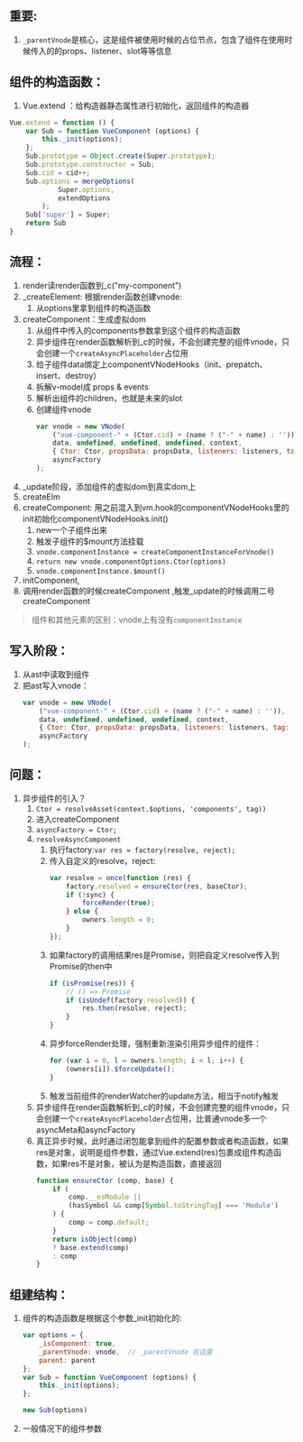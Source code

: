 ## 重要:
1. `_parentVnode`是核心，这是组件被使用时候的占位节点，包含了组件在使用时候传入的的props、listener、slot等等信息
## 组件的构造函数：
1. Vue.extend ：给构造器静态属性进行初始化，返回组件的构造器
```js
Vue.extend = function () {
    var Sub = function VueComponent (options) {
        this._init(options);
    };
    Sub.prototype = Object.create(Super.prototype);
    Sub.prototype.constructor = Sub;
    Sub.cid = cid++;
    Sub.options = mergeOptions(
            Super.options,
            extendOptions
        );
    Sub['super'] = Super;
    return Sub
}
```

## 流程：
1. render读render函数到_c("my-component")
2. _createElement: 根据render函数创建vnode:
    1. 从options里拿到组件的构造函数
3. createComponent：生成虚拟dom
    1. 从组件中传入的components参数拿到这个组件的构造函数
    2. 异步组件在render函数解析到_c的时候，不会创建完整的组件vnode，只会创建一个`createAsyncPlaceholder`占位用
    3. 给子组件data绑定上componentVNodeHooks（init、prepatch、insert、destroy）
    4. 拆解v-model成 props & events
    5. 解析出组件的children，也就是未来的slot
    6. 创建组件vnode
        ```js
        var vnode = new VNode(
            ("vue-component-" + (Ctor.cid) + (name ? ("-" + name) : '')),
            data, undefined, undefined, undefined, context,
            { Ctor: Ctor, propsData: propsData, listeners: listeners, tag: tag, children: children }, // componentOptions
            asyncFactory
        );
        ```
4. _update阶段，添加组件的虚拟dom到真实dom上
5. createElm
6. createComponent: 用之前混入到vm.hook的componentVNodeHooks里的init初始化componentVNodeHooks.init()
    1. new一个子组件出来
    2. 触发子组件的$mount方法挂载
    1. `vnode.componentInstance = createComponentInstanceForVnode()`
    2. `return new vnode.componentOptions.Ctor(options)`
    3. `vnode.componentInstance.$mount()`
7. initComponent,
7. 调用render函数的时候createComponent ,触发_update的时候调用二号createComponent

> 组件和其他元素的区别：vnode上有没有`componentInstance`


## 写入阶段：
1. 从ast中读取到组件
2. 把ast写入vnode：
    ```js
    var vnode = new VNode(
        ("vue-component-" + (Ctor.cid) + (name ? ("-" + name) : '')),
        data, undefined, undefined, undefined, context,
        { Ctor: Ctor, propsData: propsData, listeners: listeners, tag: tag, children: children }, // componentOptions
        asyncFactory
    );
    ```
## 问题：
1. 异步组件的引入？
    1. `Ctor = resolveAsset(context.$options, 'components', tag))`
    2. 进入createComponent
    3. `asyncFactory = Ctor;`
    4. `resolveAsyncComponent`
        1. 执行factory:`var res = factory(resolve, reject);`
        2. 传入自定义的resolve，reject:
            ```js
            var resolve = once(function (res) {
                factory.resolved = ensureCtor(res, baseCtor);
                if (!sync) {
                    forceRender(true);
                } else {
                    owners.length = 0;
                }
            });
            ```
        3. 如果factory的调用结果res是Promise，则把自定义resolve传入到Promise的then中
            ```js
            if (isPromise(res)) {
                // () => Promise
                if (isUndef(factory.resolved)) {
                    res.then(resolve, reject);
                }
            } 
            ```
        4. 异步forceRender处理，强制重新渲染引用异步组件的组件：
            ```js
            for (var i = 0, l = owners.length; i < l; i++) {
                (owners[i]).$forceUpdate();
            }
            ```
        5. 触发当前组件的renderWatcher的update方法，相当于notify触发
    5. 异步组件在render函数解析到_c的时候，不会创建完整的组件vnode，只会创建一个`createAsyncPlaceholder`占位用，比普通vnode多一个asyncMeta和asyncFactory
    6. 真正异步时候，此时通过闭包能拿到组件的配置参数或者构造函数，如果res是对象，说明是组件参数，通过Vue.extend(res)包裹成组件构造函数，如果res不是对象，被认为是构造函数，直接返回
        ```js
        function ensureCtor (comp, base) {
            if (
                comp.__esModule ||
                (hasSymbol && comp[Symbol.toStringTag] === 'Module')
            ) {
                comp = comp.default;
            }
            return isObject(comp)
            ? base.extend(comp)
            : comp
        }
        ```



## 组建结构：
1. 组件的构造函数是根据这个参数_init初始化的:
    ```js
    var options = {
        _isComponent: true,
        _parentVnode: vnode,  // _parentVnode 在这里
        parent: parent
    };
    var Sub = function VueComponent (options) {
        this._init(options);
    };

    new Sub(options)
    ```

2. 一般情况下的组件参数